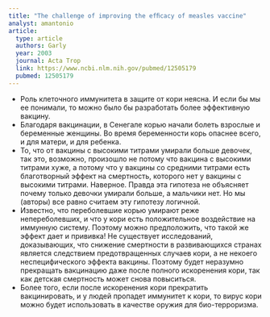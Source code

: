 ```yaml
---
title: "The challenge of improving the efﬁcacy of measles vaccine"
analyst: amantonio
article:
  type: article
  authors: Garly
  year: 2003
  journal: Acta Trop
  link: https://www.ncbi.nlm.nih.gov/pubmed/12505179
  pubmed: 12505179
---
```


- Роль клеточного иммунитета в защите от кори неясна. И если бы мы ее понимали, то можно было бы разработать более эффективную вакцину.
- Благодаря вакцинации, в Сенегале корью начали болеть взрослые и беременные женщины. Во время беременности корь опаснее всего, и для матери, и для ребенка.
- То, что от вакцины с высокими титрами умирали больше девочек, так это, возможно, произошло не потому что вакцина с высокими титрами хуже, а потому что у вакцины со средними титрами есть благотворный эффект на смертность, которого нет у вакцины с высокими титрами. Наверное. Правда эта гипотеза не объясняет почему только девочки умирали больше, а мальчики нет. Но мы (авторы) все равно считаем эту гипотезу логичной.
- Известно, что переболевшие корью умирают реже непереболевших, и что у кори есть положительное воздействие на иммунную систему. Поэтому можно предположить, что такой же эффект дает и прививка! Не существует исследований, доказывающих, что снижение смертности в развивающихся странах является следствием предотвращенных случаев кори, а не некоего неспецифического эффекта вакцины. Поэтому будет неразумно прекращать вакцинацию даже после полного искоренения кори, так как детская смертность может снова повыситься.
- Более того, если после искоренения кори прекратить вакцинировать, и у людей пропадет иммунитет к кори, то вирус кори можно будет использовать в качестве оружия для био-терроризма.
